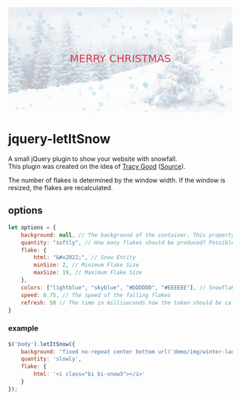 ![let it snow picture](demo/img/jquery_letItSnow.png)

# jquery-letItSnow

A small jQuery plugin to show your website with snowfall.  
This plugin was created on the idea
of [Tracy Good](https://stackoverflow.com/users/17213191/tracy-good)
([Source](https://codepen.io/onlintool24/pen/GRMOBVo)).

The number of flakes is determined by the window width. If the window is resized, the flakes are recalculated.
## options

```js
let options = {
    background: null, // The background of the container. This property is set as css background.
    quantity: "softly", // How many flakes should be produced? Possible values: softly, less, medium or much
    flake: {
        html: "&#x2022;", // Snow Entity
        minSize: 2, // Minimum Flake Size
        maxSize: 19, // Maximum Flake Size
    },
    colors: ["lightblue", "skyblue", "#DDDDDD", "#EEEEEE"], // Snowflake Colours
    speed: 0.75, // The speed of the falling flakes
    refresh: 50 // The time in milliseconds how the token should be calculated
}
```

### example

```js
$('body').letItSnow({
    background: "fixed no-repeat center bottom url('demo/img/winter-landscape.png')",
    quantity: 'slowly',
    flake: {
        html: '<i class="bi bi-snow3"></i>'
    }
});
```